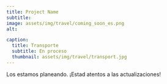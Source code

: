 ```yaml
---
title: Project Name
subtitle: 
image: assets/img/travel/coming_soon_es.png
alt: 

caption:
  title: Transporte
  subtitle: En proceso
  thumbnail: assets/img/travel/transport.jpg
---
```

Los estamos planeando. ¡Estad atentos a las actualizaciones!



